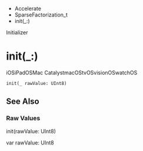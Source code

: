 

- Accelerate
- SparseFactorization_t
-  init(\_:) 

Initializer

# init(\_:)

iOSiPadOSMac CatalystmacOStvOSvisionOSwatchOS

``` source
init(_ rawValue: UInt8)
```

## See Also

### Raw Values

init(rawValue: UInt8)

var rawValue: UInt8

